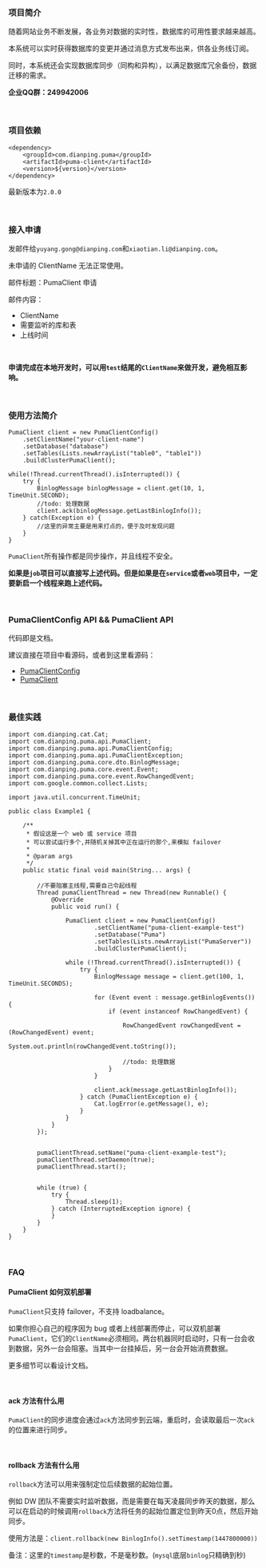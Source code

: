 ### 项目简介

随着网站业务不断发展，各业务对数据的实时性，数据库的可用性要求越来越高。

本系统可以实时获得数据库的变更并通过消息方式发布出来，供各业务线订阅。

同时，本系统还会实现数据库同步（同构和异构），以满足数据库冗余备份，数据迁移的需求。

**企业QQ群：249942006**

&nbsp;

### 项目依赖

```
<dependency>
    <groupId>com.dianping.puma</groupId>
    <artifactId>puma-client</artifactId>
    <version>${version}</version>
</dependency>
```

最新版本为`2.0.0`

&nbsp;

### 接入申请
发邮件给`yuyang.gong@dianping.com`和`xiaotian.li@dianping.com`。

未申请的 ClientName 无法正常使用。

邮件标题：PumaClient 申请

邮件内容：

* ClientName
* 需要监听的库和表
* 上线时间

&nbsp;

**申请完成在本地开发时，可以用`test`结尾的`ClientName`来做开发，避免相互影响。**

&nbsp;

### 使用方法简介

```
PumaClient client = new PumaClientConfig()
	.setClientName("your-client-name")
	.setDatabase("database")
	.setTables(Lists.newArrayList("table0", "table1"))
	.buildClusterPumaClient();

while(!Thread.currentThread().isInterrupted()) {
	try {
		BinlogMessage binlogMessage = client.get(10, 1, TimeUnit.SECOND);
		//todo: 处理数据
		client.ack(binlogMessage.getLastBinlogInfo());
	} catch(Exception e) {
		//这里的异常主要是用来打点的，便于及时发现问题
	}
}
```

`PumaClient`所有操作都是同步操作，并且线程不安全。

**如果是`job`项目可以直接写上述代码。但是如果是在`service`或者`web`项目中，一定要新启一个线程来跑上述代码。**

&nbsp;

### PumaClientConfig API && PumaClient API

代码即是文档。

建议直接在项目中看源码，或者到这里看源码：

* [PumaClientConfig](http://code.dianpingoa.com/arch/puma/blob/master/puma-client/src/main/java/com/dianping/puma/api/PumaClientConfig.java)
* [PumaClient](http://code.dianpingoa.com/arch/puma/blob/master/puma-client/src/main/java/com/dianping/puma/api/PumaClient.java)

&nbsp;

### 最佳实践
```
import com.dianping.cat.Cat;
import com.dianping.puma.api.PumaClient;
import com.dianping.puma.api.PumaClientConfig;
import com.dianping.puma.api.PumaClientException;
import com.dianping.puma.core.dto.BinlogMessage;
import com.dianping.puma.core.event.Event;
import com.dianping.puma.core.event.RowChangedEvent;
import com.google.common.collect.Lists;

import java.util.concurrent.TimeUnit;

public class Example1 {

    /**
     * 假设这是一个 web 或 service 项目
     * 可以尝试运行多个,并随机关掉其中正在运行的那个,来模拟 failover
     *
     * @param args
     */
    public static final void main(String... args) {

        //不要阻塞主线程,需要自己令起线程
        Thread pumaClientThread = new Thread(new Runnable() {
            @Override
            public void run() {

                PumaClient client = new PumaClientConfig()
                        .setClientName("puma-client-example-test")
                        .setDatabase("Puma")
                        .setTables(Lists.newArrayList("PumaServer"))
                        .buildClusterPumaClient();

                while (!Thread.currentThread().isInterrupted()) {
                    try {
                        BinlogMessage message = client.get(100, 1, TimeUnit.SECONDS);

                        for (Event event : message.getBinlogEvents()) {
                            if (event instanceof RowChangedEvent) {

                                RowChangedEvent rowChangedEvent = (RowChangedEvent) event;
                                System.out.println(rowChangedEvent.toString());

                                //todo: 处理数据
                            }
                        }

                        client.ack(message.getLastBinlogInfo());
                    } catch (PumaClientException e) {
                        Cat.logError(e.getMessage(), e);
                    }
                }
            }
        });


        pumaClientThread.setName("puma-client-example-test");
        pumaClientThread.setDaemon(true);
        pumaClientThread.start();


        while (true) {
            try {
                Thread.sleep(1);
            } catch (InterruptedException ignore) {
            }
        }
    }
}
```

&nbsp;

### FAQ

#### PumaClient 如何双机部署

`PumaClient`只支持 failover，不支持 loadbalance。

如果你担心自己的程序因为 bug 或者上线部署而停止，可以双机部署`PumaClient`，它们的`ClientName`必须相同。两台机器同时启动时，只有一台会收到数据，另外一台会阻塞。当其中一台挂掉后，另一台会开始消费数据。

更多细节可以看设计文档。

&nbsp;

#### ack 方法有什么用

`PumaClient`的同步进度会通过`ack`方法同步到云端，重启时，会读取最后一次`ack`的位置来进行同步。

&nbsp;

#### rollback 方法有什么用
`rollback`方法可以用来强制定位后续数据的起始位置。

例如 DW 团队不需要实时监听数据，而是需要在每天凌晨同步昨天的数据，那么可以在启动的时候调用`rollback`方法将任务的起始位置定位到昨天0点，然后开始同步。

使用方法是：`client.rollback(new BinlogInfo().setTimestamp(1447800000))`

备注：这里的`timestamp`是秒数，不是毫秒数。(`mysql`底层`binlog`只精确到秒)